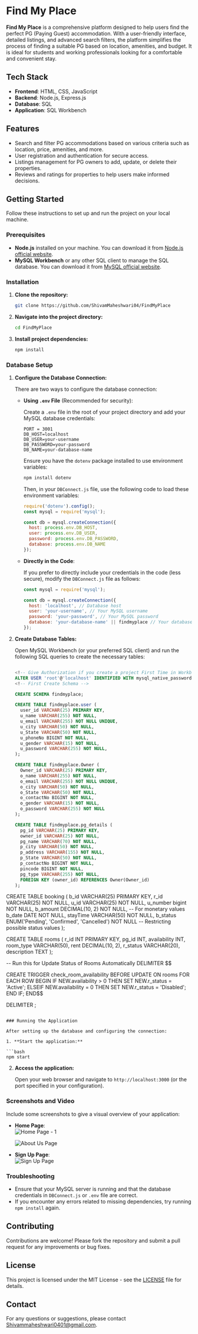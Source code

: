 
# Find My Place

**Find My Place** is a comprehensive platform designed to help users find the perfect PG (Paying Guest) accommodation. With a user-friendly interface, detailed listings, and advanced search filters, the platform simplifies the process of finding a suitable PG based on location, amenities, and budget. It is ideal for students and working professionals looking for a comfortable and convenient stay.

## Tech Stack

- **Frontend**: HTML, CSS, JavaScript
- **Backend**: Node.js, Express.js
- **Database**: SQL
- **Application**: SQL Workbench

## Features

- Search and filter PG accommodations based on various criteria such as location, price, amenities, and more.
- User registration and authentication for secure access.
- Listings management for PG owners to add, update, or delete their properties.
- Reviews and ratings for properties to help users make informed decisions.

## Getting Started

Follow these instructions to set up and run the project on your local machine.

### Prerequisites

- **Node.js** installed on your machine. You can download it from [Node.js official website](https://nodejs.org/).
- **MySQL Workbench** or any other SQL client to manage the SQL database. You can download it from [MySQL official website](https://dev.mysql.com/downloads/workbench/).

### Installation

1. **Clone the repository:**

   ```bash
   git clone https://github.com/ShivamMaheshwari04/FindMyPlace
   ```


2. **Navigate into the project directory:**

   ```bash
   cd FindMyPlace
   ```

3. **Install project dependencies:**

   ```bash
   npm install
   ```

### Database Setup

1. **Configure the Database Connection:**

   There are two ways to configure the database connection:

   - **Using `.env` File** (Recommended for security):
     
     Create a `.env` file in the root of your project directory and add your MySQL database credentials:

     ```env
     PORT = 3001
     DB_HOST=localhost
     DB_USER=your-username
     DB_PASSWORD=your-password
     DB_NAME=your-database-name
     ```

     Ensure you have the `dotenv` package installed to use environment variables:

     ```bash
     npm install dotenv
     ```

     Then, in your `DBConnect.js` file, use the following code to load these environment variables:

     ```javascript
     require('dotenv').config();
     const mysql = require('mysql');

     const db = mysql.createConnection({
       host: process.env.DB_HOST,
       user: process.env.DB_USER,
       password: process.env.DB_PASSWORD,
       database: process.env.DB_NAME
     });
     ```

   - **Directly in the Code**:

     If you prefer to directly include your credentials in the code (less secure), modify the `DBConnect.js` file as follows:

     ```javascript
     const mysql = require('mysql');

     const db = mysql.createConnection({
       host: 'localhost', // Database host
       user: 'your-username', // Your MySQL username
       password: 'your-password', // Your MySQL password
       database: 'your-database-name' || findmyplace // Your database name
     });
     ```

2. **Create Database Tables:**

   Open MySQL Workbench (or your preferred SQL client) and run the following SQL queries to create the necessary tables:

   ```sql

   <!-- Give Authorization if you create a project First Time in Workbench -->
   ALTER USER 'root'@'localhost' IDENTIFIED WITH mysql_native_password BY 'Password'
   <!-- First Create Schema -->

   CREATE SCHEMA findmyplace;

   CREATE TABLE findmyplace.user (
     user_id VARCHAR(25) PRIMARY KEY,
     u_name VARCHAR(255) NOT NULL,
     u_email VARCHAR(255) NOT NULL UNIQUE,
     u_city VARCHAR(50) NOT NULL,
     u_State VARCHAR(50) NOT NULL,
     u_phoneNo BIGINT NOT NULL,
     u_gender VARCHAR(15) NOT NULL,
     u_password VARCHAR(255) NOT NULL,
   );

   CREATE TABLE findmyplace.Owner (
     Owner_id VARCHAR(25) PRIMARY KEY,
     o_name VARCHAR(255) NOT NULL,
     o_email VARCHAR(255) NOT NULL UNIQUE,
     o_city VARCHAR(50) NOT NULL,
     o_State VARCHAR(50) NOT NULL,
     o_contactNo BIGINT NOT NULL,
     o_gender VARCHAR(15) NOT NULL,
     o_password VARCHAR(255) NOT NULL
   );

   CREATE TABLE findmyplace.pg_details (
     pg_id VARCHAR(25) PRIMARY KEY,
     owner_id VARCHAR(25) NOT NULL,
     pg_name VARCHAR(70) NOT NULL,
     p_city VARCHAR(50) NOT NULL,
     p_address VARCHAR(155) NOT NULL,
     p_State VARCHAR(50) NOT NULL,
     p_contactNo BIGINT NOT NULL,
     pincode BIGINT NOT NULL,
     pg_type VARCHAR(255) NOT NULL,
     FOREIGN KEY (owner_id) REFERENCES Owner(Owner_id)
   );

  CREATE TABLE booking  (
  b_id VARCHAR(25) PRIMARY KEY,
  r_id VARCHAR(25) NOT NULL,
  u_id VARCHAR(25) NOT NULL,
  u_number bigint NOT NULL,
  b_amount DECIMAL(10, 2) NOT NULL,  -- For monetary values
  b_date DATE NOT NULL,
  stayTime VARCHAR(50) NOT NULL,
  b_status ENUM('Pending', 'Confirmed', 'Cancelled') NOT NULL -- Restricting possible status values
  );

  CREATE TABLE rooms (
  r_id INT PRIMARY KEY,
  pg_id INT,
  availability INT,
  room_type VARCHAR(50),
  rent DECIMAL(10, 2),
  r_status VARCHAR(20),
  description TEXT
  );


-- Run this for Update Status of Rooms Automatically
DELIMITER $$

CREATE TRIGGER check_room_availability
BEFORE UPDATE ON rooms
FOR EACH ROW
BEGIN
  IF NEW.availability > 0 THEN
    SET NEW.r_status = 'Active';
  ELSEIF NEW.availability = 0 THEN
    SET NEW.r_status = 'Disabled';
  END IF;
END$$

DELIMITER ;

   ```

### Running the Application

After setting up the database and configuring the connection:

1. **Start the application:**

   ```bash
   npm start
   ```

2. **Access the application:**

   Open your web browser and navigate to `http://localhost:3000` (or the port specified in your configuration).

### Screenshots and Video

Include some screenshots to give a visual overview of your application:

- **Home Page**:  
  ![Home Page - 1 ](Screenshots/home-page.png)

  ![About Us Page](Screenshots/2.png)

- **Sign Up Page**:  
  ![Sign Up Page](Screenshots/Signup.png)


### Troubleshooting

- Ensure that your MySQL server is running and that the database credentials in `DBConnect.js` or `.env` file are correct.
- If you encounter any errors related to missing dependencies, try running `npm install` again.

## Contributing

Contributions are welcome! Please fork the repository and submit a pull request for any improvements or bug fixes.

## License

This project is licensed under the MIT License - see the [LICENSE](LICENSE) file for details.

## Contact

For any questions or suggestions, please contact [Shivammaheshwari0401@gmail.com](mailto:Shivammaheshwari0401@gmail.com).
